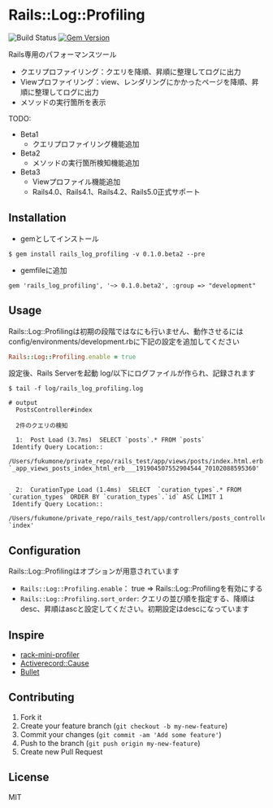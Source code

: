 # Rails::Log::Profiling

![Build Status](https://travis-ci.org/fukumone/rails_log_profiling.svg)
[![Gem Version](https://badge.fury.io/rb/rails_log_profiling.svg)](http://badge.fury.io/rb/rails_log_profiling)

Rails専用のパフォーマンスツール
 - クエリプロファイリング：クエリを降順、昇順に整理してログに出力
 - Viewプロファイリング：view、レンダリングにかかったページを降順、昇順に整理してログに出力
 - メソッドの実行箇所を表示

TODO:
  - Beta1
    - クエリプロファイリング機能追加
  - Beta2
    - メソッドの実行箇所検知機能追加
  - Beta3
    - Viewプロファイル機能追加
    - Rails4.0、Rails4.1、Rails4.2、Rails5.0正式サポート

## Installation

- gemとしてインストール

```
$ gem install rails_log_profiling -v 0.1.0.beta2 --pre
```

- gemfileに追加

```
gem 'rails_log_profiling', '~> 0.1.0.beta2', :group => "development"
```

## Usage
  Rails::Log::Profilingは初期の段階ではなにも行いません、動作させるには
config/environments/development.rbに下記の設定を追加してください

  ```:devlopment.rb
  Rails::Log::Profiling.enable = true
  ```

  設定後、Rails Serverを起動
  log/以下にログファイルが作られ、記録されます

```
$ tail -f log/rails_log_profiling.log

# output
  PostsController#index

  2件のクエリの検知

  1:  Post Load (3.7ms)  SELECT `posts`.* FROM `posts`
 Identify Query Location::
 /Users/fukumone/private_repo/rails_test/app/views/posts/index.html.erb:16:in `_app_views_posts_index_html_erb___191904507552904544_70102088595360'


  2:  CurationType Load (1.4ms)  SELECT  `curation_types`.* FROM `curation_types` ORDER BY `curation_types`.`id` ASC LIMIT 1
 Identify Query Location::
 /Users/fukumone/private_repo/rails_test/app/controllers/posts_controller.rb:9:in `index'
```

## Configuration
Rails::Log::Profilingはオプションが用意されています
  - `Rails::Log::Profiling.enable`： true => Rails::Log::Profilingを有効にする
  - `Rails::Log::Profiling.sort_order`: クエリの並び順を指定する、降順はdesc、昇順はascと設定してください。初期設定はdescになっています

## Inspire
 - [rack-mini-profiler](https://github.com/MiniProfiler/rack-mini-profiler)
 - [Activerecord::Cause](https://github.com/joker1007/activerecord-cause)
 - [Bullet](https://github.com/flyerhzm/bullet)

## Contributing

1. Fork it
2. Create your feature branch (`git checkout -b my-new-feature`)
3. Commit your changes (`git commit -am 'Add some feature'`)
4. Push to the branch (`git push origin my-new-feature`)
5. Create new Pull Request

## License
MIT
